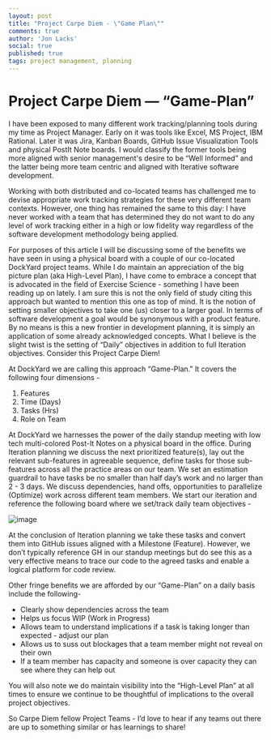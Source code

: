 ```yaml
---
layout: post
title: "Project Carpe Diem - \"Game Plan\""
comments: true
author: 'Jon Lacks'
social: true
published: true
tags: project management, planning
---
```


# Project Carpe Diem — “Game-Plan”

I have been exposed to many different work tracking/planning tools during my time as Project Manager. Early on it was tools like Excel, MS Project, IBM Rational. Later it was Jira, Kanban Boards, GitHub Issue Visualization Tools and physical PostIt Note boards. I would classify the former tools being more aligned with senior management's desire to be “Well Informed” and the latter being more team centric and aligned with Iterative software development. 

Working with both distributed and co-located teams has challenged me to devise appropriate work tracking strategies for these very different team contexts.  However, one thing has remained the same to this day: I have never worked with a team that has determined they do not want to do any level of work tracking either in a high or low fidelity way regardless of the software development methodology being applied.

For purposes of this article I will be discussing some of the benefits we have seen in using a physical board with a couple of our co-located DockYard project teams. While I do maintain an appreciation of the big picture plan (aka High-Level Plan),  I have come to embrace a concept that is advocated in the field of Exercise Science - something I have been reading up on lately. I am sure this is not the only field of study citing this approach but wanted to mention this one as top of mind. It is the notion of setting smaller objectives to take one (us) closer to a larger goal. In terms of software development a goal would be synonymous with a product feature. By no means is this a new frontier in development planning, it is simply an application of some already acknowledged concepts.  What I believe is the slight twist is the setting of “Daily” objectives  in addition to full Iteration objectives. Consider this Project Carpe Diem!

At DockYard we are calling this approach “Game-Plan.” It covers the following four dimensions -

1. Features
2. Time (Days)
3. Tasks (Hrs)
4. Role on Team   

At DockYard we harnesses the power of the daily standup meeting with low tech multi-colored Post-It Notes on a physical board in the office.  During Iteration planning we discuss the next prioritized feature(s), lay out the relevant sub-features in agreeable sequence, define tasks for those sub-features across all the practice areas on our team. We set an estimation guardrail to have tasks be no smaller than half day’s work and no larger than 2 - 3 days.  We discuss dependencies, hand offs, opportunities to parallelize (Optimize) work across different team members.  We start our iteration and reference the following board where we set/track daily team objectives - 

![image](http://i.imgur.com/hwZuLsa.jpg)

At the conclusion of Iteration planning we take these tasks and convert them into GitHub issues aligned with a Milestone (Feature). However, we don’t typically reference GH in our standup meetings but do see this as a very effective means to trace our code to the agreed tasks and enable a logical platform for code review.

Other fringe benefits we are afforded by our “Game-Plan” on a daily basis include the following- 

* Clearly show dependencies across the team
* Helps us focus WIP (Work in Progress)
* Allows team to understand implications if a task is taking longer than expected - adjust our plan
* Allows us to suss out blockages that a team member might not reveal on their own 
* If a team member has capacity and someone is over capacity they can see where they can help out 

You will also note we do maintain visibility into the “High-Level Plan” at all times to ensure we continue to be thoughtful of implications to the overall project objectives.

So Carpe Diem fellow Project Teams - I’d love to hear if any teams out there are up to something similar or has learnings to share!
